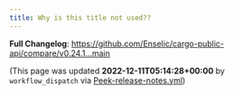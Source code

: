 ```yaml
---
title: Why is this title not used??
---
```


<!-- Release notes generated using configuration in .github/release.yml at main -->



**Full Changelog**: https://github.com/Enselic/cargo-public-api/compare/v0.24.1...main


(This page was updated **2022-12-11T05:14:28+00:00** by `workflow_dispatch` via [Peek-release-notes.yml](https://github.com/Enselic/cargo-public-api/actions/runs/3667521114/jobs/show-release-notes))
